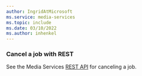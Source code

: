 ```yaml
---
author: IngridAtMicrosoft
ms.service: media-services 
ms.topic: include
ms.date: 03/10/2022
ms.author: inhenkel
---
```


### Cancel a job with REST

See the Media Services [REST API](/rest/api/media/jobs/cancel-job) for canceling a job.
